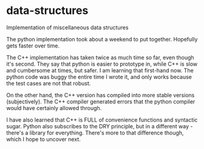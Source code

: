 # data-structures
Implementation of miscellaneous data structures

The python implementation took about a weekend to put together. Hopefully gets faster over time. 

The C++ implementation has taken twice as much time so far, even though it's second. They say that python is easier to prototype in, while C++ is slow and cumbersome at times, but safer. I am learning that first-hand now. The python code was buggy the entire time I wrote it, and only works because the test cases are not that robust.

On the other hand, the C++ version has compiled into more stable versions (subjectively). The C++ compiler generated errors that the python compiler would have certainly allowed through. 

I have also learned that C++ is FULL of convenience functions and syntactic sugar. Python also subscribes to the DRY principle, but in a different way - there's a library for everything. There's more to that difference though, which I hope to uncover next.

